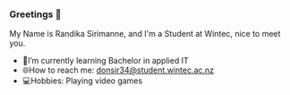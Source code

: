 ### Greetings 👋

My Name is Randika Sirimanne, and I'm a Student at Wintec, nice to meet you.

-  📖I’m currently learning Bachelor in applied IT
-  🌐How to reach me: donsir34@student.wintec.ac.nz
-  💻Hobbies: Playing video games

